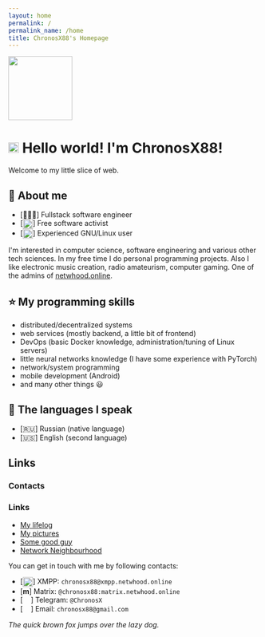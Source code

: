 ```yaml
---
layout: home
permalink: /
permalink_name: /home
title: ChronosX88's Homepage
---
```


<img src="{{ '/assets/avatar.jpg' | relative_url }}" width="128px">

# <img src="{{ '/assets/earth.gif' | relative_url }}" width="21px"> Hello world! I'm ChronosX88!

Welcome to my little slice of web.

## 📜 About me
- [👨🏽‍💻] Fullstack software engineer   
- [<img src="{{ '/assets/open-source.png' | relative_url }}" width="20px" style="vertical-align: middle;">] Free software activist   
- [<img src="{{ '/assets/linux.png' | relative_url }}" width="20px" style="vertical-align: middle;">] Experienced GNU/Linux user  

I'm interested in computer science, software engineering and various other tech sciences. In my free time I do personal programming projects. Also I like electronic music creation, radio amateurism, computer gaming. One of the admins of [netwhood.online](https://netwhood.online).

## :star: My programming skills

- distributed/decentralized systems
- web services (mostly backend, a little bit of frontend)
- DevOps (basic Docker knowledge, administration/tuning of Linux servers)
- little neural networks knowledge (I have some experience with PyTorch)
- network/system programming
- mobile development (Android)
- and many other things :smiley:


## 💬 The languages I speak

- [🇷🇺] Russian (native language)
- [🇺🇸] English (second language)

## Links

### Contacts

### Links

- [My lifelog](https://mstdn.netwhood.online/@ChronosX88)
- [My pictures](https://pf.netwhood.online/chronosx88)
- [Some good guy](https://abslimit.netwhood.online)
- [Network Neighbourhood](https://netwhood.online)

You can get in touch with me by following contacts:
- [<img src="{{ '/assets/xmpp_icon.png' | relative_url }}" width="20px" style="vertical-align: middle;">] XMPP: `chronosx88@xmpp.netwhood.online`  
- [**m**] Matrix: `@chronosx88:matrix.netwhood.online`
- [<img src="{{ '/assets/telegram_icon.png' | relative_url }}" width="16wv" style="vertical-align: middle;">] Telegram: `@ChronosX`
- [<img src="{{ '/assets/email_icon.png' | relative_url }}" width="16wv" style="vertical-align: middle;">] Email: `chronosx88@gmail.com`

*The quick brown <a href="/easter_egg" style="color: var(--text-color); text-decoration: none;">fox</a> jumps over the lazy dog.*